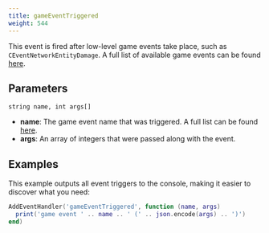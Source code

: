 ```yaml
---
title: gameEventTriggered
weight: 544
---
```


This event is fired after low-level game events take place, such as `CEventNetworkEntityDamage`. A full list of
available game events can be found [here][game-events].

Parameters
----------

```
string name, int args[]
```

- **name**: The game event name that was triggered. A full list can be found [here][game-events].
- **args**: An array of integers that were passed along with the event.

Examples
--------

This example outputs all event triggers to the console, making it easier to discover what you need:

```lua
AddEventHandler('gameEventTriggered', function (name, args)
  print('game event ' .. name .. ' (' .. json.encode(args) .. ')')
end)
```

[game-events]: /game-references/game-events
